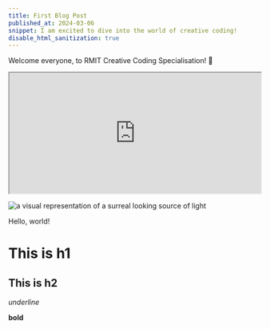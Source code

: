 ```yaml
---
title: First Blog Post
published_at: 2024-03-06
snippet: I am excited to dive into the world of creative coding!
disable_html_sanitization: true
---
```


Welcome everyone, to RMIT Creative Coding Specialisation! 🚀

<iframe src="https://editor.p5js.org/capogreco/full/-B11g3Uth" width="100%" height="242"></iframe>

![a visual representation of a surreal looking source of light](/240306_first_post/cool2.png) 

Hello, world!

# This is h1

## This is h2

_underline_

**bold**
